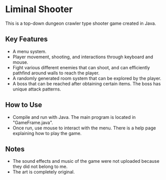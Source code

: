 <h1>Liminal Shooter</h1>
This is a top-down dungeon crawler type shooter game created in Java.
<h2>Key Features</h2>
<ul>
<li>A menu system.</li>
<li>Player movement, shooting, and interactions through keyboard and mouse.</li>
<li>Fight various different enemies that can shoot, and can efficiently pathfind around walls to reach the player.</li>
<li>A randomly generated room system that can be explored by the player.</li>
<li>A boss that can be reached after obtaining certain items. The boss has unique attack patterns.</li>
</ul>
<h2>How to Use</h2>
<ul>
<li>Compile and run with Java. The main program is located in "GameFrame.java".</li>
<li>Once run, use mouse to interact with the menu. There is a help page explaining how to play the game.</li>
</ul>
<h2>Notes</h2>
<ul>
  <li>The sound effects and music of the game were not uploaded because they did not belong to me.</li>
  <li>The art is completely original.</li>
</ul>
